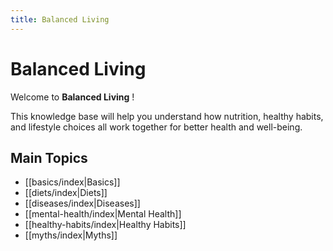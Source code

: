 ```yaml
---
title: Balanced Living
---
```

# Balanced Living

Welcome to **Balanced Living** !

This knowledge base will help you understand how nutrition, healthy habits, and lifestyle choices all work together for better health and well-being.  
## Main Topics

- [[basics/index|Basics]]
- [[diets/index|Diets]]
- [[diseases/index|Diseases]]
- [[mental-health/index|Mental Health]]
- [[healthy-habits/index|Healthy Habits]]
- [[myths/index|Myths]]